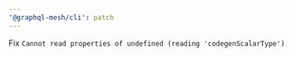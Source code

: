 ```yaml
---
'@graphql-mesh/cli': patch
---
```


Fix `Cannot read properties of undefined (reading 'codegenScalarType')`
